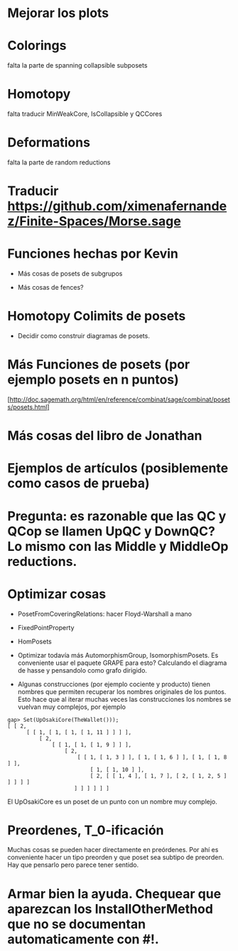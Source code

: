 # Mejorar los plots

# Colorings

falta la parte de spanning collapsible subposets

# Homotopy 

falta traducir MinWeakCore, IsCollapsible y QCCores

# Deformations

falta la parte de random reductions

# Traducir https://github.com/ximenafernandez/Finite-Spaces/Morse.sage

# Funciones hechas por Kevin

* Más cosas de posets de subgrupos

* Más cosas de fences?

# Homotopy Colimits de posets

* Decidir como construir diagramas de posets.

# Más Funciones de posets (por ejemplo posets en n puntos)
[http://doc.sagemath.org/html/en/reference/combinat/sage/combinat/posets/posets.html]

# Más cosas del libro de Jonathan

# Ejemplos de artículos (posiblemente como casos de prueba)

# Pregunta: es razonable que las QC y QCop se llamen UpQC y DownQC? Lo mismo con las Middle y MiddleOp reductions.

# Optimizar cosas

* PosetFromCoveringRelations: hacer Floyd-Warshall a mano

* FixedPointProperty

* HomPosets

* Optimizar todavía más AutomorphismGroup, IsomorphismPosets. Es conveniente usar el paquete GRAPE para esto? Calculando el diagrama de hasse y pensandolo como grafo dirigido.

* Algunas construcciones (por ejemplo cociente y producto) tienen nombres que permiten recuperar los nombres originales de los puntos.
Esto hace que al iterar muchas veces las construcciones los nombres se vuelvan muy complejos, por ejemplo
```
gap> Set(UpOsakiCore(TheWallet()));
[ [ 2, 
      [ [ 1, [ 1, [ 1, [ 1, 11 ] ] ] ], 
          [ 2, 
              [ [ 1, [ 1, [ 1, 9 ] ] ], 
                  [ 2, 
                      [ [ 1, [ 1, 3 ] ], [ 1, [ 1, 6 ] ], [ 1, [ 1, 8 ] ], 
                          [ 1, [ 1, 10 ] ], 
                          [ 2, [ [ 1, 4 ], [ 1, 7 ], [ 2, [ 1, 2, 5 ] ] ] ] ] 
                     ] ] ] ] ] ]
```
El UpOsakiCore es un poset de un punto con un nombre muy complejo.

# Preordenes, T_0-ificación

Muchas cosas se pueden hacer directamente en preórdenes. Por ahí es conveniente hacer un tipo preorden y que poset sea subtipo de preorden. Hay que pensarlo pero parece tener sentido.


# Armar bien la ayuda. Chequear que aparezcan los InstallOtherMethod que no se documentan automaticamente con #!.
